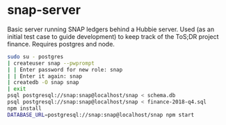 # snap-server
Basic server running SNAP ledgers behind a Hubbie server. Used (as an initial test case to guide development) to keep track of the ToS;DR project finance. Requires postgres and node.

```sh
sudo su - postgres
| createuser snap --pwprompt
| | Enter password for new role: snap
| | Enter it again: snap
| createdb -O snap snap
| exit
psql postgresql://snap:snap@localhost/snap < schema.db
psql postgresql://snap:snap@localhost/snap < finance-2018-q4.sql
npm install
DATABASE_URL=postgresql://snap:snap@localhost/snap npm start
```
